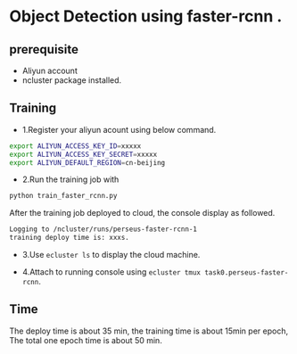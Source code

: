 # Object Detection using faster-rcnn .

## prerequisite
* Aliyun account
* ncluster package installed.

## Training
* 1.Register your aliyun acount using below command.
```Bash
export ALIYUN_ACCESS_KEY_ID=xxxxx
export ALIYUN_ACCESS_KEY_SECRET=xxxxx
export ALIYUN_DEFAULT_REGION=cn-beijing
```

* 2.Run the training job with
```Bash
python train_faster_rcnn.py
```
After the training job deployed to cloud, the console display as followed.
```Bash
Logging to /ncluster/runs/perseus-faster-rcnn-1
training deploy time is: xxxs.
```

* 3.Use `ecluster ls` to display the cloud machine.

* 4.Attach to running console using `ecluster tmux task0.perseus-faster-rcnn`. 

## Time
The deploy time is about 35 min, the training time is about 15min per epoch, The total one epoch time is about 50 min.


